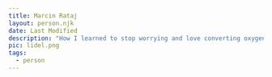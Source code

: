 ```yaml
---
title: Marcin Rataj
layout: person.njk
date: Last Modified
description: "How I learned to stop worrying and love converting oxygen into carbon dioxide"
pic: lidel.png
tags:
  - person
---
```

